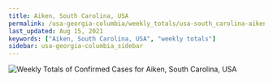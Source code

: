 ```yaml
---
title: Aiken, South Carolina, USA
permalink: /usa-georgia-columbia/weekly_totals/usa-south_carolina-aiken-weekly_totals.html
last_updated: Aug 15, 2021
keywords: ["Aiken, South Carolina, USA", "weekly totals"]
sidebar: usa-georgia-columbia_sidebar
---
```


![Weekly Totals of Confirmed Cases for Aiken, South Carolina, USA](/covid_tracker/images/graphs/usa-south_carolina-aiken-weekly_totals_graph.png)
